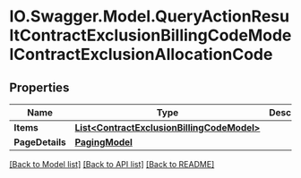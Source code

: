 # IO.Swagger.Model.QueryActionResultContractExclusionBillingCodeModelContractExclusionAllocationCode
## Properties

Name | Type | Description | Notes
------------ | ------------- | ------------- | -------------
**Items** | [**List&lt;ContractExclusionBillingCodeModel&gt;**](ContractExclusionBillingCodeModel.md) |  | [optional] 
**PageDetails** | [**PagingModel**](PagingModel.md) |  | [optional] 

[[Back to Model list]](../README.md#documentation-for-models) [[Back to API list]](../README.md#documentation-for-api-endpoints) [[Back to README]](../README.md)

